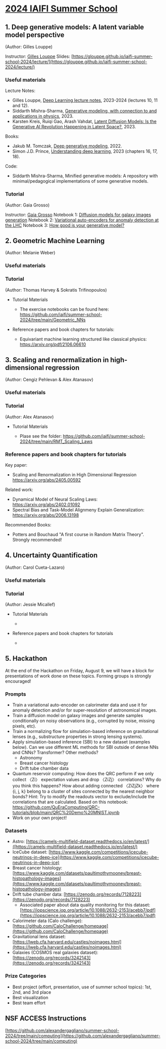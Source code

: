 # [2024 IAIFI Summer School](https://iaifi.org/phd-summer-school.html)

## 1. Deep generative models: A latent variable model perspective
(Author: Gilles Louppe)

Instructor: [Gilles Louppe](https://glouppe.github.io/)
Slides: [https://glouppe.github.io/iaifi-summer-school-2024/lecture/](https://glouppe.github.io/iaifi-summer-school-2024/lecture/)

### Useful materials

Lecture Notes:
* Gilles Louppe, [Deep Learning lecture notes](https://github.com/glouppe/info8010-deep-learning?tab=readme-ov-file#agenda), 2023-2024 (lectures 10, 11 and 12).
* Siddarth Mishra-Sharma, [Generative modeling, with connection to and applications in physics](https://smsharma.github.io/iaifi-summer-school-2023/), 2023.
* Karsten Kreis, Ruiqi Gao, Arash Vahdat, [Latent Diffusion Models: Is the Generative AI Revolution Happening in Latent Space?](https://neurips2023-ldm-tutorial.github.io/), 2023.

Books: 
* Jakub M. Tomczak, [Deep generative modeling](https://link.springer.com/book/10.1007/978-3-030-93158-2), 2022.
* Simon J.D. Prince, [Understanding deep learning](https://udlbook.github.io/udlbook/), 2023 (chapters 16, 17, 18).

Code: 
* Siddarth Mishra-Sharma, Minified generative models: A repository with minimal/pedagogical implementations of some generative models.

### Tutorial
(Author: Gaia Grosso)

Instructor: [Gaia Grosso](https://scholar.google.com/citations?user=hSk0b3oAAAAJ&hl=it)
Notebook 1: [Diffusion models for galaxy images generation](https://github.com/glouppe/iaifi-summer-school-2024/blob/master/tutorials/1-TUTORIAL-Diffusion-Galaxy-cosmos128.ipynb)
Notebook 2: [Variational auto-encoders for anomaly detection at the LHC](https://github.com/glouppe/iaifi-summer-school-2024/blob/master/tutorials/2-TUTORIAL-VAE-collider-data-torch.ipynb)
Notebook 3: [How good is your generative model?](https://github.com/glouppe/iaifi-summer-school-2024/blob/master/tutorials/3-TUTORIAL-Validation-generative-models.ipynb)

## 2. Geometric Machine Learning
(Author: Melanie Weber)

### Useful materials

### Tutorial
(Author: Thomas Harvey & Sokratis Trifinopoulos)

* Tutorial Materials
  
  *  The exercise notebooks can be found here: https://github.com/iaifi/summer-school-2024/tree/main/Geometric_NNs
* Reference papers and book chapters for tutorials:
  
  *   Equivariant machine learning structured like classical physics: https://arxiv.org/pdf/2106.06610

## 3. Scaling and renormalization in high-dimensional regression
(Author: Cengiz Pehlevan & Alex Atanasov)



### Useful materials


### Tutorial
(Author: Alex Atanasov)

* Tutorial Materials
  
  *   Plase see the folder: https://github.com/iaifi/summer-school-2024/tree/main/RMT_Scaling_Laws

### Reference papers and book chapters for tutorials

Key paper:
  *  Scaling and Renormalization in High Dimensional Regression https://arxiv.org/abs/2405.00592
  
 Related work:
  * Dynamical Model of Neural Scaling Laws: https://arxiv.org/abs/2402.01092
  * Spectral Bias and Task-Model Alignmeny Explain Generalization: https://arxiv.org/abs/2006.13198 

Recommended Books:
  * Potters and Bouchaud "A first course in Random Matrix Theory". Strongly recommended!


## 4. Uncertainty Quantification
(Author: Carol Cueta-Lazaro)
  
### Useful materials

  
### Tutorial
(Author: Jessie Micallef)

* Tutorial Materials
  
  * 
* Reference papers and book chapters for tutorials
  
  * 
## 5. Hackathon
At the end of the Hackathon on Friday, August 9, we will have a block for presentations of work done on these topics. Forming groups is strongly encouraged!

### Prompts
* Train a variational auto-encoder on calorimeter data and use it for anomaly detection and/or for super-resolution of astronomical images.
* Train a diffusion model on galaxy images and generate samples conditionally on noisy observations (e.g., corrupted by noise, missing pixels, etc).
* Train a normalizing flow for simulation-based inference on gravitational lenses (e.g., substructure properties in strong lensing systems).
* Apply simulation-based inference (SBI) to a new dataset (examples below). Can we use different ML methods for SBI outside of dense NNs and CNNs? Transformer? Other methods? 
  * Astronomy
  * Breast cancer histology
  * Drift tube chamber data
* Quantum reservoir computing: How does the QRC perform if we only collect 〈Zi〉 expectation values and drop 〈ZiZj〉 correlations? Why do you think this happens? How about adding connected 〈ZiZjZk〉 where {i, j, k} belong to a cluster of sites connected by the nearest neighbor bonds? Hint: Try to modify the readouts vector to exclude/include the correlations that are calculated. Based on this notebook: https://github.com/QuEraComputing/QRC-tutorials/blob/main/QRC%20Demo%20MNIST.ipynb
* Work on your own project! 

### Datasets
* Astro: [https://camels-multifield-dataset.readthedocs.io/en/latest/]([https://camels-multifield-dataset.readthedocs.io/en/latest/)
* IceCube dataset: [https://www.kaggle.com/competitions/icecube-neutrinos-in-deep-ice](https://www.kaggle.com/competitions/icecube-neutrinos-in-deep-ice)
* Breast cancer histology: [https://www.kaggle.com/datasets/paultimothymooney/breast-histopathology-images](https://www.kaggle.com/datasets/paultimothymooney/breast-histopathology-images)
* Drift tube chamber data: [https://zenodo.org/records/7128223](https://zenodo.org/records/7128223)
  * Associated paper about data quality monitoring for this dataset: [https://iopscience.iop.org/article/10.1088/2632-2153/acebb7/pdf](https://iopscience.iop.org/article/10.1088/2632-2153/acebb7/pdf)
* Calorimeter data (Calo challenge): [https://github.com/CaloChallenge/homepage](https://github.com/CaloChallenge/homepage)
* Gravitational lens dataset: [https://lweb.cfa.harvard.edu/castles/noimages.html](https://lweb.cfa.harvard.edu/castles/noimages.html)
* Galaxies (COSMOS real galaxies dataset): [https://zenodo.org/records/3242143](https://zenodo.org/records/3242143)
 
### Prize Categories
* Best project (effort, presentation, use of summer school topics): 1st, 2nd, and 3rd place
* Best visualization
* Best team effort

## NSF ACCESS Instructions

[https://github.com/alexandergagliano/summer-school-2024/tree/main/computing](https://github.com/alexandergagliano/summer-school-2024/tree/main/computing)
